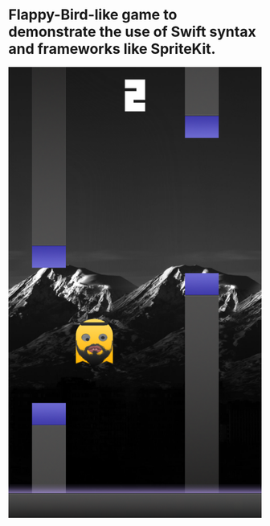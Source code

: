 # Flappy-Bird-like game to demonstrate the use of Swift syntax and frameworks like SpriteKit.

![alt tag](https://github.com/appfactoryCo/FlappyGame/blob/master/Screenshot.png)
